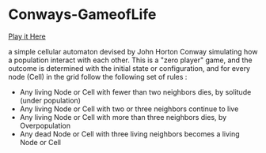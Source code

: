 # Conways-GameofLife

[Play it Here](https://blinfoldking.github.io/Conways-GameofLife/)

a simple cellular automaton devised by John Horton Conway simulating how a population interact with each other. This is a "zero player" game, and the outcome is determined with the initial state or configuration, and for every node (Cell) in the grid follow the following set of rules :

* Any living Node or Cell with fewer than two neighbors dies, by solitude (under population)
 * Any living Node or Cell with two or three neighbors continue to live
 * Any living Node or Cell with more than three neighbors dies, by Overpopulation
 * Any dead Node or Cell with three living neighbors becomes a living Node or Cell